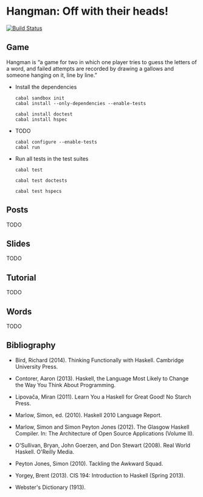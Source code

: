 # Hangman: Off with their heads!

[![Build Status][build-status-image]][build-status]

## Game

Hangman is “a game for two in which one player tries to guess the
letters of a word, and failed attempts are recorded by drawing a
gallows and someone hanging on it, line by line.”

- Install the dependencies

  ```
  cabal sandbox init
  cabal install --only-dependencies --enable-tests
  ```

  ```
  cabal install doctest
  cabal install hspec
  ```

- TODO

  ```
  cabal configure --enable-tests
  cabal run
  ```

- Run all tests in the test suites

  ```
  cabal test
  ```

  ```
  cabal test doctests
  ```

  ```
  cabal test hspecs
  ```

## Posts

TODO

## Slides

TODO

## Tutorial

TODO

## Words

TODO

## Bibliography

- Bird, Richard (2014). Thinking Functionally with Haskell. Cambridge
  University Press.

- Contorer, Aaron (2013). Haskell, the Language Most Likely to Change
  the Way You Think About Programming.

- Lipovača, Miran (2011). Learn You a Haskell for Great Good! No
  Starch Press.

- Marlow, Simon, ed. (2010). Haskell 2010 Language Report.

- Marlow, Simon and Simon Peyton Jones (2012). The Glasgow Haskell
  Compiler. In: The Architecture of Open Source Applications (Volume
  II).

- O'Sullivan, Bryan, John Goerzen, and Don Stewart (2008). Real World
  Haskell. O'Reilly Media.

- Peyton Jones, Simon (2010). Tackling the Awkward Squad.

- Yorgey, Brent (2013). CIS 194: Introduction to Haskell (Spring
  2013).

- Webster's Dictionary (1913).

[build-status]: https://travis-ci.org/stackbuilders/hangman-off
[build-status-image]: https://travis-ci.org/stackbuilders/hangman-off.svg?branch=master
